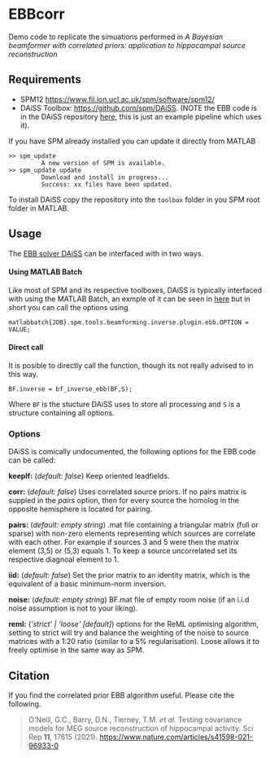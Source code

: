 # EBBcorr
 Demo code to replicate the simuations performed in *A Bayesian beamformer with correlated priors: application to hippocampal source reconstruction* 

## Requirements 
- SPM12 https://www.fil.ion.ucl.ac.uk/spm/software/spm12/
- DAiSS Toolbox: https://github.com/spm/DAiSS. (NOTE the EBB code is in the DAiSS repository [here](https://github.com/spm/DAiSS/blob/master/bf_inverse_ebb.m), this is just an example pipeline which uses it).

If you have SPM already installed you can update it directly from MATLAB 
```
>> spm_update
         A new version of SPM is available.
>> spm_update update
         Download and install in progress...
         Success: xx files have been updated.
```
To install DAiSS copy the repository into the `toolbox` folder in you SPM root folder in MATLAB. 

## Usage
The [EBB solver DAiSS](https://github.com/spm/DAiSS/blob/master/bf_inverse_ebb.m) can be interfaced with in two ways.
#### Using MATLAB Batch
Like most of SPM and its respective toolboxes, DAiSS is typically interfaced with using the MATLAB Batch, an exmple of it can be seen in [here](https://github.com/georgeoneill/EBBcorr/blob/master/run_sims_and_inversions.m#L129) but in short you can call the options using 
```
matlabbatch{JOB}.spm.tools.beamforming.inverse.plugin.ebb.OPTION = VALUE;
```
#### Direct call
It is posible to directly call the function, though its not really advised to in this way. 
```
BF.inverse = bf_inverse_ebb(BF,S);
```
Where `BF` is the stucture DAiSS uses to store all processing and `S` is a structure containing all options.
### Options
DAiSS is comically undocumented, the following options for the EBB code can be called:

**keeplf:** (*default: false*) Keep oriented leadfields.

**corr:** (*default: false*) Uses correlated source priors. If no pairs matrix is suppled in the *pairs* option, then for every source the homolog in the opposite hemisphere is located for pairing.

**pairs:** (*default: empty string*) .mat file containing a triangular matrix (full or sparse) with non-zero elements representing which sources are correlate with each other. For example if sources 3 and 5 were then the matrix element (3,5) or (5,3) equals 1. To keep a source uncorrelated set its respective diagnoal element to 1.  

**iid:** (*default: false*) Set the prior matrix to an identity matrix, which is the equivalent of a basic minimum-norm inversion.

**noise:** (*default: empty string*) BF.mat file of empty room noise (if an i.i.d noise assumption is not to your liking).

**reml:** (*'strict' | 'loose' [default]*) options for the ReML optimising algorithm, setting to strict will try and balance the weighting of the noise to source matrices with a 1:20 ratio (similar to a 5% regularisation). Loose allows it to freely optimise in the same way as SPM.

## Citation
If you find the correlated prior EBB algorithm useful. Please cite the following.
> O’Neill, G.C., Barry, D.N., Tierney, T.M. _et al._ Testing covariance models for MEG source reconstruction of hippocampal activity. Sci Rep **11**, 17615 (2021). https://www.nature.com/articles/s41598-021-96933-0
